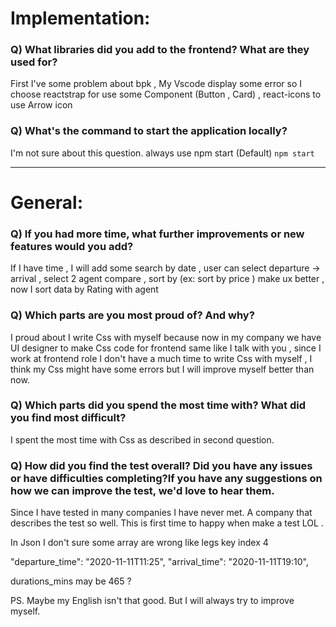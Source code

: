 # Implementation:

### Q) What libraries did you add to the frontend? What are they used for?

First I've some problem about bpk ,  My Vscode display some error so I choose reactstrap for use some Component (Button , Card) , react-icons to use Arrow icon 

### Q) What's the command to start the application locally?
I'm not sure about this question. always use npm start
(Default) `npm start`

---

# General:

### Q) If you had more time, what further improvements or new features would you add?
If I have time , I will add some search by date , user can select departure -> arrival , select 2 agent compare , sort by (ex: sort by price )  make ux better , now I sort data by Rating with agent 

### Q) Which parts are you most proud of? And why?
I proud about I write Css with myself because now in my company we have UI designer to make Css code for frontend same like I talk with you , since I work at frontend role I don't have a much time to write Css with myself , I think my Css might have some errors but I will improve myself better than now.

### Q) Which parts did you spend the most time with? What did you find most difficult?
I spent the most time with Css as described in second question.

### Q) How did you find the test overall? Did you have any issues or have difficulties completing?If you have any suggestions on how we can improve the test, we'd love to hear them.
Since I have tested in many companies I have never met. A company that describes the test so well. This is first time to happy when make a test LOL . 

In Json I don't sure some array are wrong like legs key index 4 

"departure_time": "2020-11-11T11:25",
"arrival_time": "2020-11-11T19:10",

durations_mins may be 465 ? 

PS. Maybe my English isn't that good. But I will always try to improve myself.

